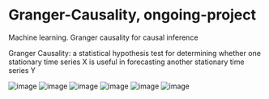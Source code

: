 # Granger-Causality, ongoing-project
Machine learning. Granger causality for causal inference

Granger Causality:
a statistical hypothesis test for determining whether one stationary time series X is useful in forecasting another stationary time series Y

![image](https://user-images.githubusercontent.com/112596835/191441741-b0d50250-d538-48c5-a7be-546cbc87cfef.png)
![image](https://user-images.githubusercontent.com/112596835/191441813-ad9ad87c-f22b-4b06-a015-6fcc06351797.png)
![image](https://user-images.githubusercontent.com/112596835/191441868-ab22c1c9-66c5-4e15-96d3-a95861d1bbaa.png)
![image](https://user-images.githubusercontent.com/112596835/191441982-814c2382-b828-4a33-9a7d-d13ae928f580.png)
![image](https://user-images.githubusercontent.com/112596835/191442024-66608de9-3476-4cd2-b94b-4ba02afe721c.png)
![image](https://user-images.githubusercontent.com/112596835/191442066-f89fc13e-248d-4892-8f04-fc754c73458d.png)

